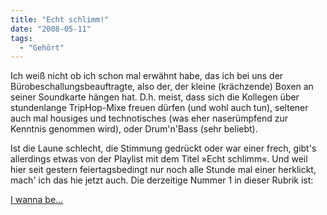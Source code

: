 ```yaml
---
title: "Echt schlimm!"
date: "2008-05-11"
tags:
  - "Gehört"
---
```


Ich weiß nicht ob ich schon mal erwähnt habe, das ich bei uns der Bürobeschallungsbeauftragte, also der, der kleine (krächzende) Boxen an seiner Soundkarte hängen hat. D.h. meist, dass sich die Kollegen über stundenlange TripHop-Mixe freuen dürfen (und wohl auch tun), seltener auch mal housiges und technotisches (was eher naserümpfend zur Kenntnis genommen wird), oder Drum'n'Bass (sehr beliebt).

Ist die Laune schlecht, die Stimmung gedrückt oder war einer frech, gibt's allerdings etwas von der Playlist mit dem Titel »Echt schlimm«. Und weil hier seit gestern feiertagsbedingt nur noch alle Stunde mal einer herklickt, mach' ich das hie jetzt auch. Die derzeitige Nummer 1 in dieser Rubrik ist:

[I wanna be…](https://youtube.com/watch?v=nmYi5u9BhtI)
